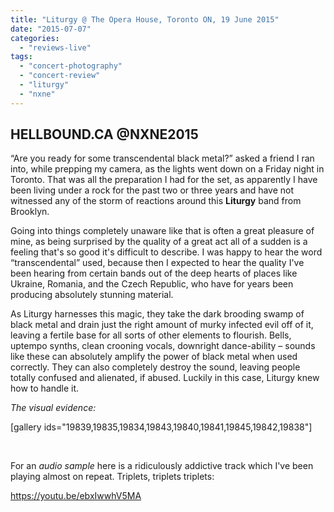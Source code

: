 ```yaml
---
title: "Liturgy @ The Opera House, Toronto ON, 19 June 2015"
date: "2015-07-07"
categories: 
  - "reviews-live"
tags: 
  - "concert-photography"
  - "concert-review"
  - "liturgy"
  - "nxne"
---
```


## HELLBOUND.CA @NXNE2015

“Are you ready for some transcendental black metal?” asked a friend I ran into, while prepping my camera, as the lights went down on a Friday night in Toronto. That was all the preparation I had for the set, as apparently I have been living under a rock for the past two or three years and have not witnessed any of the storm of reactions around this **Liturgy** band from Brooklyn.

Going into things completely unaware like that is often a great pleasure of mine, as being surprised by the quality of a great act all of a sudden is a feeling that's so good it's difficult to describe. I was happy to hear the word “transcendental” used, because then I expected to hear the quality I've been hearing from certain bands out of the deep hearts of places like Ukraine, Romania, and the Czech Republic, who have for years been producing absolutely stunning material.

As Liturgy harnesses this magic, they take the dark brooding swamp of black metal and drain just the right amount of murky infected evil off of it, leaving a fertile base for all sorts of other elements to flourish. Bells, uptempo synths, clean crooning vocals, downright dance-ability – sounds like these can absolutely amplify the power of black metal when used correctly. They can also completely destroy the sound, leaving people totally confused and alienated, if abused. Luckily in this case, Liturgy knew how to handle it.

_The visual evidence:_

\[gallery ids="19839,19835,19834,19843,19840,19841,19845,19842,19838"\]

 

For an _audio sample_ here is a ridiculously addictive track which I've been playing almost on repeat. Triplets, triplets triplets:

https://youtu.be/ebxIwwhV5MA
